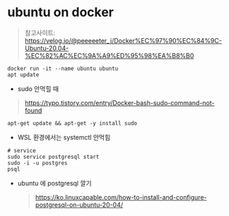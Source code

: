 # ubuntu on docker

>  참고사이트: https://velog.io/@peeeeeter_j/Docker%EC%97%90%EC%84%9C-Ubuntu-20.04-%EC%82%AC%EC%9A%A9%ED%95%98%EA%B8%B0

```shell
docker run -it --name ubuntu ubuntu
apt update
```

* sudo 안먹힐 때

> https://typo.tistory.com/entry/Docker-bash-sudo-command-not-found

```shell
apt-get update && apt-get -y install sudo
```

* WSL 환경에서는 systemctl 안먹힘

```shell
# service
sudo service postgresql start
sudo -i -u postgres
psql
```

* ubuntu 에 postgresql 깔기

  > https://ko.linuxcapable.com/how-to-install-and-configure-postgresql-on-ubuntu-20-04/